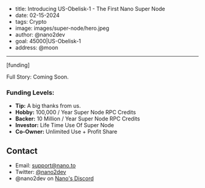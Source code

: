 - title: Introducing US-Obelisk-1 - The First Nano Super Node
- date: 02-15-2024
- tags: Crypto
- image: images/super-node/hero.jpeg
- author: @nano2dev
- goal: 45000|US-Obelisk-1
- address: @moon
-----

[funding]

Full Story: Coming Soon.

### Funding Levels:

- **Tip:** A big thanks from us.
- **Hobby:** 100,000 / Year Super Node RPC Credits
- **Backer:** 10 Million / Year Super Node RPC Credits
- **Investor:** Life Time Use Of Super Node
- **Co-Owner:** Unlimited Use + Profit Share

## Contact

- Email: support@nano.to
- Twitter: [@nano2dev](https://twitter.com/nano2dev)
- @nano2dev on [Nano's Discord](https://discord.com/invite/RNAE2R9) 
